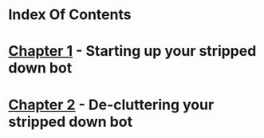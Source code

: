 # Index Of Contents

# [Chapter 1](https://github.com/TheCrazyCatKidz/Welcome-Bot/blob/main/Chapters/Chapter1.md) - Starting up your stripped down bot
# [Chapter 2](https://github.com/TheCrazyCatKidz/Welcome-Bot/blob/main/Chapters/Chapter2.md) - De-cluttering your stripped down bot
